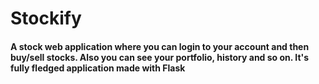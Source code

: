# Stockify

#### A stock web application where you can login to your account and then buy/sell stocks. Also you can see your portfolio, history and so on. It's fully fledged application made with Flask
